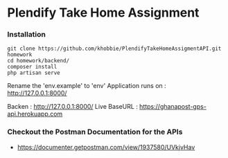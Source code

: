 # Plendify Take Home Assignment

### Installation

    git clone https://github.com/khobbie/PlendifyTakeHomeAssigmentAPI.git homework
    cd homework/backend/
    composer install
    php artisan serve

Rename the 'env.example' to 'env'
Application runs on : <http://127.0.0.1:8000/>

Backen : <http://127.0.0.1:8000/>
Live BaseURL : <https://ghanapost-gps-api.herokuapp.com>

### Checkout the Postman Documentation for the APIs

* <https://documenter.getpostman.com/view/1937580/UVkjvHav>
